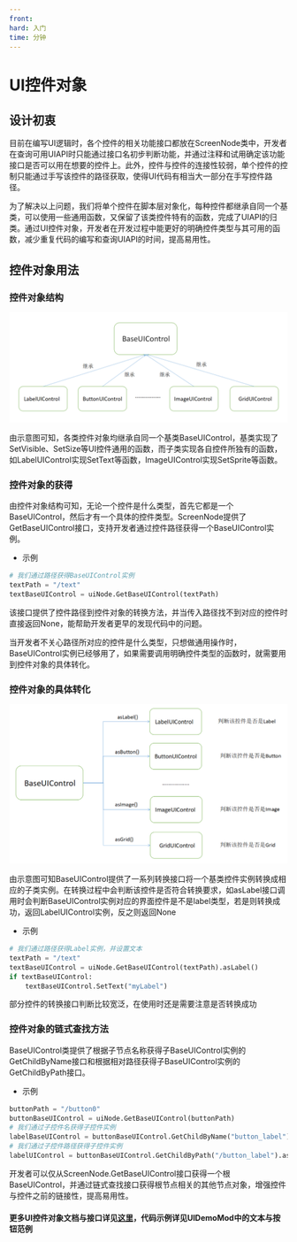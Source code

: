```yaml
---
front: 
hard: 入门
time: 分钟
---
```


# UI控件对象

## 设计初衷

目前在编写UI逻辑时，各个控件的相关功能接口都放在ScreenNode类中，开发者在查询可用UIAPI时只能通过接口名初步判断功能，并通过注释和试用确定该功能接口是否可以用在想要的控件上。此外，控件与控件的连接性较弱，单个控件的控制只能通过手写该控件的路径获取，使得UI代码有相当大一部分在手写控件路径。

为了解决以上问题，我们将单个控件在脚本层对象化，每种控件都继承自同一个基类，可以使用一些通用函数，又保留了该类控件特有的函数，完成了UIAPI的归类。通过UI控件对象，开发者在开发过程中能更好的明确控件类型与其可用的函数，减少重复代码的编写和查询UIAPI的时间，提高易用性。

## 控件对象用法

### 控件对象结构

![控件对象结构](./picture/UIOOC/1.png)

由示意图可知，各类控件对象均继承自同一个基类BaseUIControl，基类实现了SetVisible、SetSize等UI控件通用的函数，而子类实现各自控件所独有的函数，如LabelUIControl实现SetText等函数，ImageUIControl实现SetSprite等函数。

### 控件对象的获得

由控件对象结构可知，无论一个控件是什么类型，首先它都是一个BaseUIControl，然后才有一个具体的控件类型。ScreenNode提供了GetBaseUIControl接口，支持开发者通过控件路径获得一个BaseUIControl实例。

- 示例

```python
# 我们通过路径获得BaseUIControl实例
textPath = "/text"
textBaseUIControl = uiNode.GetBaseUIControl(textPath)
```

该接口提供了控件路径到控件对象的转换方法，并当传入路径找不到对应的控件时直接返回None，能帮助开发者更早的发现代码中的问题。

当开发者不关心路径所对应的控件是什么类型，只想做通用操作时，BaseUIControl实例已经够用了，如果需要调用明确控件类型的函数时，就需要用到控件对象的具体转化。

### 控件对象的具体转化

![控件对象结构](./picture/UIOOC/2.png)

由示意图可知BaseUIControl提供了一系列转换接口将一个基类控件实例转换成相应的子类实例。在转换过程中会判断该控件是否符合转换要求，如asLabel接口调用时会判断BaseUIControl实例对应的界面控件是不是label类型，若是则转换成功，返回LabelUIControl实例，反之则返回None

- 示例

```python
# 我们通过路径获得Label实例，并设置文本
textPath = "/text"
textBaseUIControl = uiNode.GetBaseUIControl(textPath).asLabel()
if textBaseUIControl:
    textBaseUIControl.SetText("myLabel")
```

部分控件的转换接口判断比较宽泛，在使用时还是需要注意是否转换成功

### 控件对象的链式查找方法

BaseUIControl类提供了根据子节点名称获得子BaseUIControl实例的GetChildByName接口和根据相对路径获得子BaseUIControl实例的GetChildByPath接口。

- 示例

```python
buttonPath = "/button0"
buttonBaseUIControl = uiNode.GetBaseUIControl(buttonPath)
# 我们通过子控件名获得子控件实例
labelBaseUIControl = buttonBaseUIControl.GetChildByName("button_label")
# 我们通过子控件路径获得子控件实例
labelUIControl = buttonBaseUIControl.GetChildByPath("/button_label").asLabel()
```

开发者可以仅从ScreenNode.GetBaseUIControl接口获得一个根BaseUIControl，并通过链式查找接口获得根节点相关的其他节点对象，增强控件与控件之前的链接性，提高易用性。

#### 更多UI控件对象文档与接口详见<a href="../../mcdocs/1-ModAPI/接口/自定义UI/UI控件.html#baseuicontrol" rel="noopenner">这里</a>，代码示例详见UIDemoMod中的文本与按钮范例